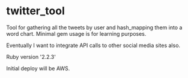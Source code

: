# twitter_tool
Tool for gathering all the tweets by user and hash_mapping them into a word chart. Minimal gem usage is for learning purposes.

Eventually I want to integrate API calls to other social media sites also.

Ruby version '2.2.3'

Initial deploy will be AWS.
